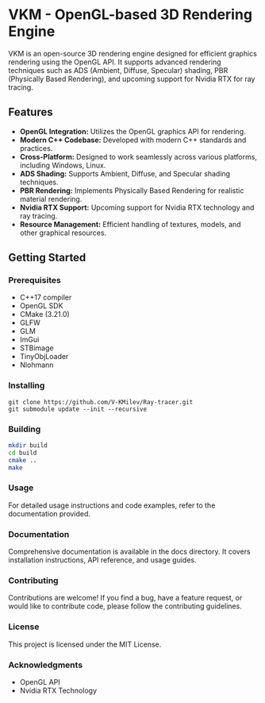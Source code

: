 # VKM - OpenGL-based 3D Rendering Engine

VKM is an open-source 3D rendering engine designed for efficient graphics rendering using the OpenGL API. It supports advanced rendering techniques such as ADS (Ambient, Diffuse, Specular) shading, PBR (Physically Based Rendering), and upcoming support for Nvidia RTX for ray tracing.

## Features
- **OpenGL Integration:** Utilizes the OpenGL graphics API for rendering.
- **Modern C++ Codebase:** Developed with modern C++ standards and practices.
- **Cross-Platform:** Designed to work seamlessly across various platforms, including Windows, Linux.
- **ADS Shading:** Supports Ambient, Diffuse, and Specular shading techniques.
- **PBR Rendering:** Implements Physically Based Rendering for realistic material rendering.
- **Nvidia RTX Support:** Upcoming support for Nvidia RTX technology and ray tracing.
- **Resource Management:** Efficient handling of textures, models, and other graphical resources.

## Getting Started

### Prerequisites
- C++17 compiler
- OpenGL SDK
- CMake (3.21.0)
- GLFW
- GLM
- ImGui
- STBimage
- TinyObjLoader
- Nlohmann

### Installing
```
git clone https://github.com/V-KMilev/Ray-tracer.git
git submodule update --init --recursive
```

### Building
```Bash
mkdir build
cd build
cmake ..
make
```

### Usage
For detailed usage instructions and code examples, refer to the documentation provided.

### Documentation
Comprehensive documentation is available in the docs directory. It covers installation instructions, API reference, and usage guides.

### Contributing
Contributions are welcome! If you find a bug, have a feature request, or would like to contribute code, please follow the contributing guidelines.

### License
This project is licensed under the MIT License.

### Acknowledgments
- OpenGL API
- Nvidia RTX Technology
